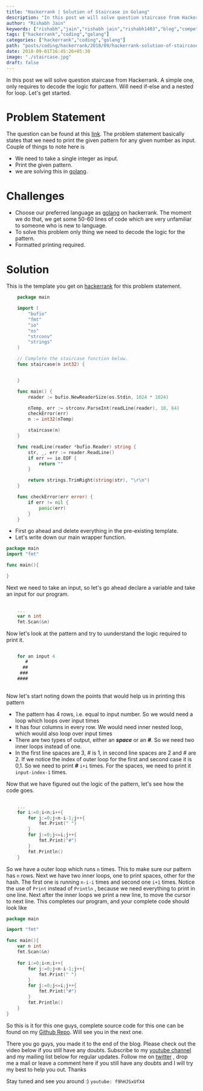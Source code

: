 ```yaml
---
title: "Hackerrank | Solution of Staircase in Golang"
description: "In this post we will solve question staircase from Hackerrank. A simple one, only requires to decode the logic for pattern. Will need if-else and a nested for loop. Let's get started."
author: "Rishabh Jain"
keywords: ["rishabh","jain","rishabh jain","rishabh1403","blog","competitive","coding","programming","tech","technology","go","golang","hackerrank","solution","tutorial","staircase"]
tags: ["hackerrank","coding","golang"]
categories: ["hackerrank","coding","golang"]
path: "posts/coding/hackerrank/2018/09/hackerrank-solution-of-staircase-in-golang/"
date: 2018-09-01T16:45:26+05:30
image: "./staircase.jpg"
draft: false
---
```

In this post we will solve question staircase from Hackerrank. A simple one, only requires to decode the logic for pattern. Will need if-else and a nested for loop. Let's get started.
<!--more-->
# Problem Statement
The question can be found at this [link](https://www.hackerrank.com/challenges/staircase/problem). The problem statement basically states that we need to print the given pattern for any given number as input.
Couple of things to note here is 

* We need to take a single integer as input.
* Print the given pattern.
* we are solving this in [golang](https://golang.org/).

# Challenges

* Choose our preferred language as [golang](https://golang.org/) on hackerrank. The moment we do that, we get some 50-60 lines of code which are very unfamiliar to someone who is new to language.
* To solve this problem only thing we need to decode the logic for the pattern.
* Formatted printing required.

# Solution

This is the template you get on [hackerrank](https://www.hackerrank.com/) for this problem statement.

```go
    package main

    import (
        "bufio"
        "fmt"
        "io"
        "os"
        "strconv"
        "strings"
    )

    // Complete the staircase function below.
    func staircase(n int32) {


    }

    func main() {
        reader := bufio.NewReaderSize(os.Stdin, 1024 * 1024)

        nTemp, err := strconv.ParseInt(readLine(reader), 10, 64)
        checkError(err)
        n := int32(nTemp)

        staircase(n)
    }

    func readLine(reader *bufio.Reader) string {
        str, _, err := reader.ReadLine()
        if err == io.EOF {
            return ""
        }

        return strings.TrimRight(string(str), "\r\n")
    }

    func checkError(err error) {
        if err != nil {
            panic(err)
        }
    }

```
* First go ahead and delete everything in the pre-existing template.
* Let's write down our main wrapper function.

```go
package main
import "fmt"

func main(){

}
```
Next we need to take an input, so let's go ahead declare a variable and take an input for our program.

```go

    ...
    var n int
    fmt.Scan(&n)

```

Now let's look at the pattern and try to uunderstand the logic required to print it.

```go

    for an input 4
       #
      ##
     ###
    ####
    
```

Now let's start noting down the points that would help us in printing this pattern

* The pattern has 4 rows, i.e. equal to input number. So we would need a loop which loops over input times
* It has four columns in every row. We would need inner nested loop, which would also loop over input times
* There are two types of output, either an ***space*** or an ***#***. So we need two inner loops instead of one.
* In the first line spaces are 3, # is 1, in second line spaces are 2 and # are 2. If we notice the index of outer loop for the first and second case it is 0,1. So we need to print ***#*** `i+i` times. For the spaces, we need to print it `input-index-1` times. 

Now that we have figured out the logic of the pattern, let's see how the code goes.

```go

    ...
    for i:=0;i<n;i++{
        for j:=0;j<n-i-1;j++{
            fmt.Print(" ")
        }
        for j:=0;j<=i;j++{
            fmt.Print("#")
        }
        fmt.Println()
    }

```

So we have a outer loop which runs `n` times. This to make sure our pattern has `n` rows. Next we have two inner loops, one to print spaces, other for the hash. The first one is running `n-i-i` times and second one `i+1` times. Notice the use of `Print` instead of `Println` , because we need everything to print in one line. Next after the inner loops we print a new line, to move the cursor to next line. This completes our program, and your complete code should look like 

```go
package main

import "fmt"

func main(){
    var n int
    fmt.Scan(&n)
    
    for i:=0;i<n;i++{
        for j:=0;j<n-i-1;j++{
            fmt.Print(" ")
        }
        for j:=0;j<=i;j++{
            fmt.Print("#")
        }
        fmt.Println()
    }
}
```
So this is it for this one guys, complete source code for this one can be found on my [Github Repo](https://github.com/rishabh1403/hackerrank-golang-solutions/blob/master/practice/algorithms/warmup/staircase.go). Will see you in the next one.
  
There you go guys, you made it to the end of the blog. Please check out the video below if you still have any doubts. Subscribe to my [youtube channel](https://www.youtube.com/channel/UC4syrEYE9_fzeVBajZIyHlA) and my mailing list below for regular updates. Follow me on [twitter](https://www.twitter.com/rishabhjain1403) , drop me a mail or leave a comment here if you still have any doubts and I will try my best to help you out. Thanks

Stay tuned and see you around :)
`youtube: f9hHJSxUfX4` 
